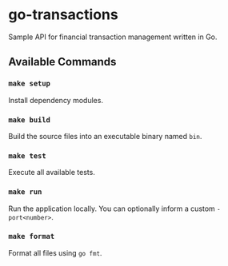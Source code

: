 # go-transactions
Sample API for financial transaction management written in Go.

## Available Commands

### `make setup`
Install dependency modules.

### `make build`
Build the source files into an executable binary named `bin`.

### `make test`                    
Execute all available tests.

### `make run`
Run the application locally. You can optionally inform a custom `-port<number>`.

### `make format`
Format all files using `go fmt`.